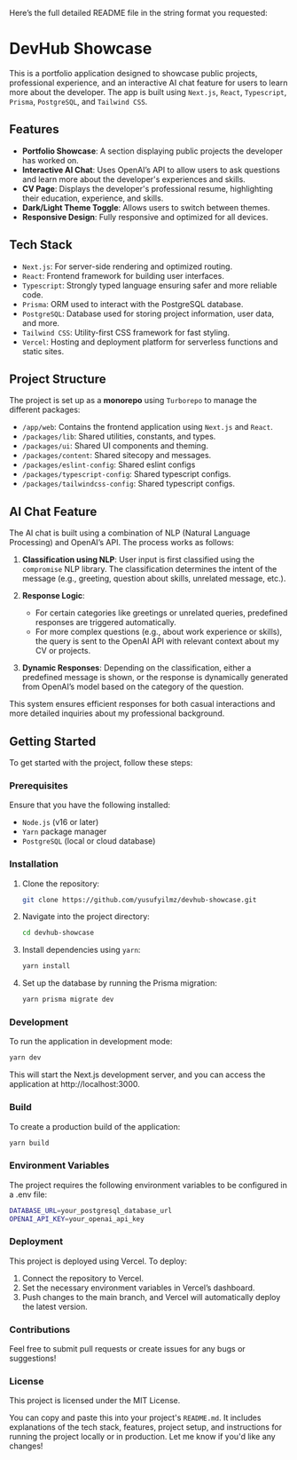 Here’s the full detailed README file in the string format you requested:

# DevHub Showcase

This is a portfolio application designed to showcase public projects, professional experience, and an interactive AI chat feature for users to learn more about the developer. The app is built using `Next.js`, `React`, `Typescript`, `Prisma`, `PostgreSQL`, and `Tailwind CSS`.

## Features

- **Portfolio Showcase**: A section displaying public projects the developer has worked on.
- **Interactive AI Chat**: Uses OpenAI’s API to allow users to ask questions and learn more about the developer's experiences and skills.
- **CV Page**: Displays the developer's professional resume, highlighting their education, experience, and skills.
- **Dark/Light Theme Toggle**: Allows users to switch between themes.
- **Responsive Design**: Fully responsive and optimized for all devices.

## Tech Stack

- `Next.js`: For server-side rendering and optimized routing.
- `React`: Frontend framework for building user interfaces.
- `Typescript`: Strongly typed language ensuring safer and more reliable code.
- `Prisma`: ORM used to interact with the PostgreSQL database.
- `PostgreSQL`: Database used for storing project information, user data, and more.
- `Tailwind CSS`: Utility-first CSS framework for fast styling.
- `Vercel`: Hosting and deployment platform for serverless functions and static sites.

## Project Structure

The project is set up as a **monorepo** using `Turborepo` to manage the different packages:

- `/app/web`: Contains the frontend application using `Next.js` and `React`.
- `/packages/lib`: Shared utilities, constants, and types.
- `/packages/ui`: Shared UI components and theming.
- `/packages/content`: Shared sitecopy and messages.
- `/packages/eslint-config`: Shared eslint configs
- `/packages/typescript-config`: Shared typescript configs.
- `/packages/tailwindcss-config`: Shared typescript configs.

## AI Chat Feature

The AI chat is built using a combination of NLP (Natural Language Processing) and OpenAI’s API. The process works as follows:

1. **Classification using NLP**: User input is first classified using the `compromise` NLP library. The classification determines the intent of the message (e.g., greeting, question about skills, unrelated message, etc.).
   
2. **Response Logic**:
   - For certain categories like greetings or unrelated queries, predefined responses are triggered automatically.
   - For more complex questions (e.g., about work experience or skills), the query is sent to the OpenAI API with relevant context about my CV or projects.

3. **Dynamic Responses**: Depending on the classification, either a predefined message is shown, or the response is dynamically generated from OpenAI’s model based on the category of the question.

This system ensures efficient responses for both casual interactions and more detailed inquiries about my professional background.


## Getting Started

To get started with the project, follow these steps:

### Prerequisites

Ensure that you have the following installed:

- `Node.js` (v16 or later)
- `Yarn` package manager
- `PostgreSQL` (local or cloud database)

### Installation

1. Clone the repository:

    ```bash
    git clone https://github.com/yusufyilmz/devhub-showcase.git
    ```

2. Navigate into the project directory:

    ```bash
    cd devhub-showcase
    ```

3. Install dependencies using `yarn`:

    ```bash
    yarn install
    ```

4. Set up the database by running the Prisma migration:

    ```bash
    yarn prisma migrate dev
    ```

### Development

To run the application in development mode:

```bash
yarn dev
```

This will start the Next.js development server, and you can access the application at http://localhost:3000.

### Build

To create a production build of the application:

```bash
yarn build
```

### Environment Variables

The project requires the following environment variables to be configured in a .env file:

```bash
DATABASE_URL=your_postgresql_database_url
OPENAI_API_KEY=your_openai_api_key
```

### Deployment

This project is deployed using Vercel. To deploy:

1. Connect the repository to Vercel.
2. Set the necessary environment variables in Vercel’s dashboard.
3. Push changes to the main branch, and Vercel will automatically deploy the latest version.

### Contributions

Feel free to submit pull requests or create issues for any bugs or suggestions!

### License

This project is licensed under the MIT License.

You can copy and paste this into your project's `README.md`. It includes explanations of the tech stack, features, project setup, and instructions for running the project locally or in production. Let me know if you'd like any changes!
